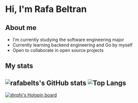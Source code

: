 # Hi, I'm Rafa Beltran
## About me
- I'm currently studying the software engineering major
- Currently learning backend engineering and Go by myself
- Open to collaborate in open source projects
## My stats
![rafabelts's GitHub stats](https://github-readme-stats.vercel.app/api?username=rafabelts&show_icons=true&theme=tokyonight)
![Top Langs](https://github-readme-stats.vercel.app/api/top-langs/?username=anuraghazra&layout=compact&theme=tokyonight)
---
[![@rphi's Holopin board](https://holopin.io/api/user/board?user=rafabelts)](https://holopin.io/@rafabelts)
